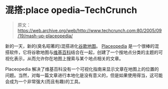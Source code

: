 # 混搭:place opedia–TechCrunch

> 原文：<https://web.archive.org/web/http://www.techcrunch.com:80/2005/09/19/mash-up-placeopedia/>

新的一天，新的(臭名昭著的)混搭进化[谷歌地图](https://web.archive.org/web/20201128113322/http://maps.google.com/)。 [Placeopedia](https://web.archive.org/web/20201128113322/http://www.placeopedia.com/) 是一个很棒的混搭软件，它将谷歌地图与[维基百科](https://web.archive.org/web/20201128113322/http://www.wikipedia.org/)结合在一起，创建了一个按地点分类的主题的可视化表示，从而允许你在地图上搜索与某个地点相关的文章。

Placeopedia 解决了维基百科没有一个可视化指南来显示文章在地图上的位置的问题。当然，对每一篇文章进行本地化是没有意义的，但是如果使用得当，这可能会成为一个非常强大(而且有趣)的工具。